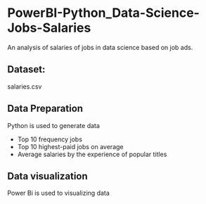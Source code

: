 # PowerBI-Python_Data-Science-Jobs-Salaries
   An analysis of salaries of jobs in data science based on job ads.

## Dataset:
   salaries.csv
## Data Preparation
   Python is used to generate data
      <ul>
         <li>Top 10 frequency jobs</li>
         <li>Top 10 highest-paid jobs on average</li>
         <li>Average salaries by the experience of popular titles</li>
      </ul>
## Data visualization
   Power Bi is used to visualizing data
